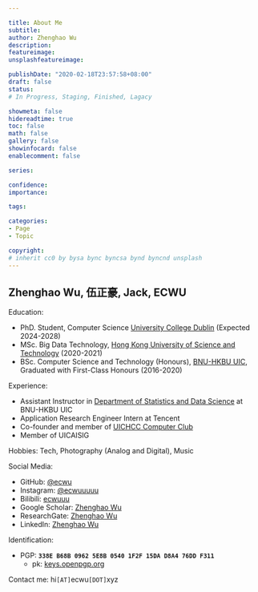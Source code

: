 ```yaml
---

title: About Me
subtitle: 
author: Zhenghao Wu
description: 
featureimage: 
unsplashfeatureimage: 

publishDate: "2020-02-18T23:57:58+08:00"
draft: false
status: 
# In Progress, Staging, Finished, Lagacy

showmeta: false
hidereadtime: true
toc: false
math: false
gallery: false
showinfocard: false
enablecomment: false

series: 

confidence: 
importance: 

tags:

categories:
- Page
- Topic

copyright: 
# inherit cc0 by bysa bync byncsa bynd byncnd unsplash
---
```


## Zhenghao Wu, 伍正豪, Jack, ECWU

Education:

- PhD. Student, Computer Science [University College Dublin](https://ucd.ie) (Expected 2024-2028)
- MSc. Big Data Technology, [Hong Kong University of Science and Technology](https://hkust.edu.hk/) (2020-2021)
- BSc. Computer Science and Technology (Honours), [BNU-HKBU UIC](https://uic.edu.cn/), Graduated with First-Class Honours (2016-2020)

Experience:

- Assistant Instructor in [Department of Statistics and Data Science](https://fst.uic.edu.cn/ds_en/) at BNU-HKBU UIC
- Application Research Engineer Intern at Tencent
- Co-founder and member of [UICHCC Computer Club](https://uichcc.com)
- Member of UICAISIG

Hobbies: Tech, Photography (Analog and Digital), Music

Social Media:

- GitHub: [@ecwu](https://github.com/ecwu)
- Instagram: [@ecwuuuuu](https://www.instagram.com/ecwuuuuu/)
- Bilibili: [ecwuuu](https://space.bilibili.com/509461/)
- Google Scholar: [Zhenghao Wu](https://scholar.google.com/citations?user=gBi_1mgAAAAJ)
- ResearchGate: [Zhenghao Wu](https://www.researchgate.net/profile/Zhenghao-Wu)
- LinkedIn: [Zhenghao Wu](https://www.linkedin.com/in/zhenghaowu/)

Identification:

- PGP: **`338E B68B 0962 5E8B 0540 1F2F 15DA D8A4 76DD F311`**
  - pk: [keys.openpgp.org](https://keys.openpgp.org/vks/v1/by-fingerprint/338EB68B09625E8B05401F2F15DAD8A476DDF311)

Contact me: hi`[AT]`ecwu`[DOT]`xyz
